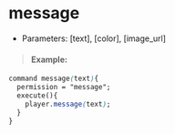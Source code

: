 # message

* Parameters: \[text\], \[color\], \[image\_url\]

> #### Example:

```css
command message(text){
  permission = "message";
  execute(){
    player.message(text);
  }
}
```

